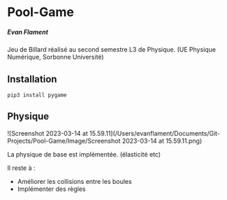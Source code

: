 # Pool-Game

##### Evan Flament

Jeu de Billard réalisé au second semestre L3 de Physique. (UE Physique Numérique, Sorbonne Université)

## Installation

``pip3 install pygame``

## Physique

![Screenshot 2023-03-14 at 15.59.11](/Users/evanflament/Documents/Git-Projects/Pool-Game/Image/Screenshot 2023-03-14 at 15.59.11.png)

La physique de base est implémentée. (élasticité etc)

Il reste à :

- Améliorer les collisions entre les boules
- Implémenter des règles 



